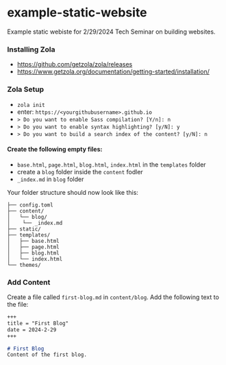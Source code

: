 # example-static-website
Example static webiste for 2/29/2024 Tech Seminar on building websites.

### Installing Zola
- https://github.com/getzola/zola/releases
- https://www.getzola.org/documentation/getting-started/installation/

### Zola Setup
- `zola init`
- enter: `https://<yourgithubusername>.github.io`
- `> Do you want to enable Sass compilation? [Y/n]: n`
- `> Do you want to enable syntax highlighting? [y/N]: y`
- `> Do you want to build a search index of the content? [y/N]: n`

#### Create the following empty files:
- `base.html`, `page.html`, `blog.html`, `index.html` in the `templates` folder
- create a `blog` folder inside the `content` fodler
- `_index.md` in `blog` folder

Your folder structure should now look like this:
```
├── config.toml
├── content/
│   └── blog/
│  	 └── _index.md
├── static/
├── templates/
│   ├── base.html
│   ├── page.html
│   ├── blog.html
│   └── index.html
└── themes/
```

### Add Content

Create a file called `first-blog.md` in `content/blog`.
Add the following text to the file:
```md
+++
title = "First Blog"
date = 2024-2-29
+++

# First Blog
Content of the first blog.
```


